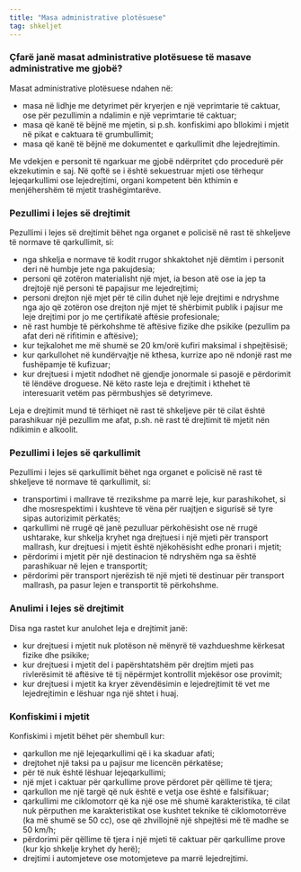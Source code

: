 ```yaml
---
title: "Masa administrative plotësuese"
tag: shkeljet
---
```


### Çfarë janë masat administrative plotësuese të masave administrative me gjobë?

Masat administrative plotësuese ndahen në:

* masa në lidhje me detyrimet për kryerjen e një veprimtarie të caktuar, ose për pezullimin a ndalimin e një veprimtarie të caktuar;
* masa që kanë të bëjnë me mjetin, si p.sh. konfiskimi apo bllokimi i mjetit në pikat e caktuara të grumbullimit;
* masa që kanë të bëjnë me dokumentet e qarkullimit dhe lejedrejtimin.

Me vdekjen e personit të ngarkuar me gjobë ndërpritet çdo procedurë për ekzekutimin e saj. Në qoftë se i është sekuestruar mjeti ose tërhequr lejeqarkullimi ose lejedrejtimi, organi kompetent bën kthimin e menjëhershëm të mjetit trashëgimtarëve.

### Pezullimi i lejes së drejtimit

Pezullimi i lejes së drejtimit bëhet nga organet e policisë në rast të shkeljeve të normave të qarkullimit, si:

* nga shkelja e normave të kodit rrugor shkaktohet një dëmtim i personit deri në humbje jete nga pakujdesia;
* personi që zotëron materialisht një mjet, ia beson atë ose ia jep ta drejtojë një personi të papajisur me lejedrejtimi;
* personi drejton një mjet për të cilin duhet një leje drejtimi e ndryshme nga ajo që zotëron ose drejton një mjet të shërbimit publik i pajisur me leje drejtimi por jo me çertifikatë aftësie profesionale;
* në rast humbje të përkohshme të aftësive fizike dhe psikike (pezullim pa afat deri në rifitimin e aftësive);
* kur tejkalohet me më shumë se 20 km/orë kufiri maksimal i shpejtësisë;
* kur qarkullohet në kundërvajtje në kthesa, kurrize apo në ndonjë rast me fushëpamje të kufizuar;
* kur drejtuesi i mjetit ndodhet në gjendje jonormale si pasojë e përdorimit të lëndëve droguese. Në këto raste leja e drejtimit i kthehet të interesuarit vetëm pas përmbushjes së detyrimeve.

Leja e drejtimit mund të tërhiqet në rast të shkeljeve për të cilat është parashikuar një pezullim me afat, p.sh. në rast të drejtimit të mjetit nën ndikimin e alkoolit.

### Pezullimi i lejes së qarkullimit

Pezullimi i lejes së qarkullimit bëhet nga organet e policisë në rast të shkeljeve të normave të qarkullimit, si:

* transportimi i mallrave të rrezikshme pa marrë leje, kur parashikohet, si dhe mosrespektimi i kushteve të vëna për ruajtjen e sigurisë së tyre sipas autorizimit përkatës;
* qarkullimi në rrugë që janë pezulluar përkohësisht ose në rrugë ushtarake, kur shkelja kryhet nga drejtuesi i një mjeti për transport mallrash, kur drejtuesi i mjetit është njëkohësisht edhe pronari i mjetit;
* përdorimi i mjetit për një destinacion të ndryshëm nga sa është parashikuar në lejen e transportit;
* përdorimi për transport njerëzish të një mjeti të destinuar për transport mallrash, pa pasur lejen e transportit të përkohshme.

### Anulimi i lejes së drejtimit

Disa nga rastet kur anulohet leja e drejtimit janë:

* kur drejtuesi i mjetit nuk plotëson në mënyrë të vazhdueshme kërkesat fizike dhe psikike;
* kur drejtuesi i mjetit del i papërshtatshëm për drejtim mjeti pas rivlerësimit të aftësive të tij nëpërmjet kontrollit mjekësor ose provimit;
* kur drejtuesi i mjetit ka kryer zëvendësimin e lejedrejtimit të vet me lejedrejtimin e lëshuar nga një shtet i huaj.

### Konfiskimi i mjetit

Konfiskimi i mjetit bëhet për shembull kur:

* qarkullon me një lejeqarkullimi që i ka skaduar afati;
* drejtohet një taksi pa u pajisur me licencën përkatëse;
* për të nuk është lëshuar lejeqarkullimi;
* një mjet i caktuar për qarkullime prove përdoret për qëllime të tjera;
* qarkullon me një targë që nuk është e vetja ose është e falsifikuar;
* qarkullimi me ciklomotorr që ka një ose më shumë karakteristika, të cilat nuk përputhen me karakteristikat ose kushtet teknike të ciklomotorrëve (ka më shumë se 50 cc), ose që zhvillojnë një shpejtësi më të madhe se 50 km/h;
* përdorimi për qëllime të tjera i një mjeti të caktuar për qarkullime prove (kur kjo shkelje kryhet dy herë);
* drejtimi i automjeteve ose motomjeteve pa marrë lejedrejtimi.
